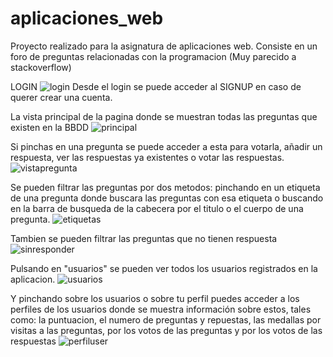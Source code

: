 # aplicaciones_web
Proyecto realizado para la asignatura de aplicaciones web. Consiste en un foro de preguntas relacionadas con la programacion (Muy parecido a stackoverflow)

LOGIN
![login](https://user-images.githubusercontent.com/98850932/153752152-2a2e8772-06db-421d-8caf-bcea23d3ec58.JPG)
Desde el login se puede acceder al SIGNUP en caso de querer crear una cuenta.

La vista principal de la pagina donde se muestran todas las preguntas que existen en la BBDD
![principal](https://user-images.githubusercontent.com/98850932/153752145-b55daf86-c2cc-4bb8-b1d2-79b2ddf607f9.JPG)

Si pinchas en una pregunta se puede acceder a esta para votarla, añadir un respuesta, ver las respuestas ya existentes o votar las respuestas.
![vistapregunta](https://user-images.githubusercontent.com/98850932/153752177-b19c4fbc-e6fc-4bac-bf57-07d3d66a10b0.JPG)

Se pueden filtrar las preguntas por dos metodos: pinchando en un etiqueta de una pregunta donde buscara las preguntas con esa etiqueta o  buscando en la barra de busqueda de la cabecera por el titulo o el cuerpo de una pregunta.
![etiquetas](https://user-images.githubusercontent.com/98850932/153752160-82ffc3b6-0763-4d49-ac86-7476d2100407.JPG)

Tambien se pueden filtrar las preguntas que no tienen respuesta
![sinresponder](https://user-images.githubusercontent.com/98850932/153752171-42adf82e-b2b6-43f7-b1ab-d8234b864192.JPG)


Pulsando en "usuarios" se pueden ver todos los usuarios registrados en la aplicacion.
![usuarios](https://user-images.githubusercontent.com/98850932/153752174-caee9780-efe9-4b35-875b-2ac8e4fbb270.JPG)

Y pinchando sobre los usuarios o sobre tu perfil puedes acceder a los perfiles de los usuarios donde se muestra información sobre estos, tales como: la puntuacion, el numero de preguntas y repuestas, las medallas por visitas a las preguntas, por los votos de las preguntas y por los votos de las respuestas
![perfiluser](https://user-images.githubusercontent.com/98850932/153752168-3daf5791-f594-46b9-948b-3491c6a8f57a.JPG)
